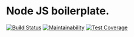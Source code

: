 # Node JS boilerplate. 

[![Build Status](https://travis-ci.org/DmitryVdovichencko/node-js-boilerplate.svg?branch=master)](https://travis-ci.org/DmitryVdovichencko/node-js-boilerplate)  [![Maintainability](https://api.codeclimate.com/v1/badges/c5e2dd0416a3468653b4/maintainability)](https://codeclimate.com/github/DmitryVdovichencko/node-js-boilerplate/maintainability)  [![Test Coverage](https://api.codeclimate.com/v1/badges/c5e2dd0416a3468653b4/test_coverage)](https://codeclimate.com/github/DmitryVdovichencko/node-js-boilerplate/test_coverage)
